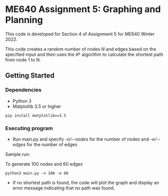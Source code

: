 # ME640 Assignment 5: Graphing and Planning

This code is developed for Section 4 of Assignment 5 for ME640 Winter 2022.

This code creates a random number of nodes *N* and edges based on the specified input and then uses the A* algorithm to calculate the shortest path from node 1 to N.

## Getting Started

### Dependencies

* Python 3
* Matplotlib 3.5 or higher
```
pip install matplotlib==3.5
```

### Executing program

* Run main.py and specify *-n/--nodes* for the number of nodes and *-e/--edges* for the number of edges

Sample run:

To generate 100 nodes and 60 edges

```
python3 main.py -n 100 -e 60
```

* If no shortest path is found, the code will plot the graph and display an error message indicating that no path was found.